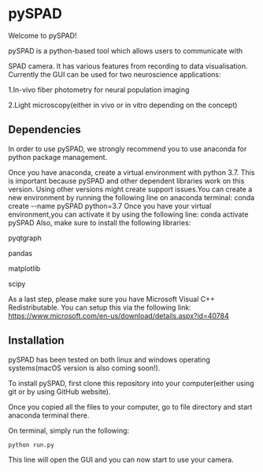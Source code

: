 # pySPAD

Welcome to pySPAD! 

pySPAD is a python-based tool which allows users to communicate with 

SPAD camera. It has various features from recording to data visualisation. Currently
the GUI can be used for two neuroscience applications:

1.In-vivo fiber photometry for neural population imaging

2.Light microscopy(either in vivo or in vitro depending on the concept)


## Dependencies

In order to use pySPAD, we strongly recommend you to use anaconda for python 
package management. 

Once you have anaconda, create a virtual environment with python 3.7. This is 
important because pySPAD and other dependent libraries work on this version. 
Using other versions might create support issues.You can create a new
 environment by running the following line on anaconda terminal:
	conda create --name pySPAD python=3.7
Once you have your virtual environment,you can activate it by using 
the following line:
	conda activate pySPAD 
Also, make sure to install the following 
libraries: 

pyqtgraph

pandas
 
matplotlib

scipy 

As a last step, please make sure you have Microsoft Visual C++ Redistributable. 
You can setup this via the following link: https://www.microsoft.com/en-us/download/details.aspx?id=40784
 

## Installation

pySPAD has been tested on both linux and windows operating systems(macOS version is also coming soon!).

To install pySPAD, first clone this repository into your computer(either using
git or by using GitHub website). 

Once you copied all the files to your computer, go to file directory and start 
anaconda terminal there. 

On terminal, simply run the following:

	python run.py

This line will open the GUI and you can now start to use your camera. 

  


